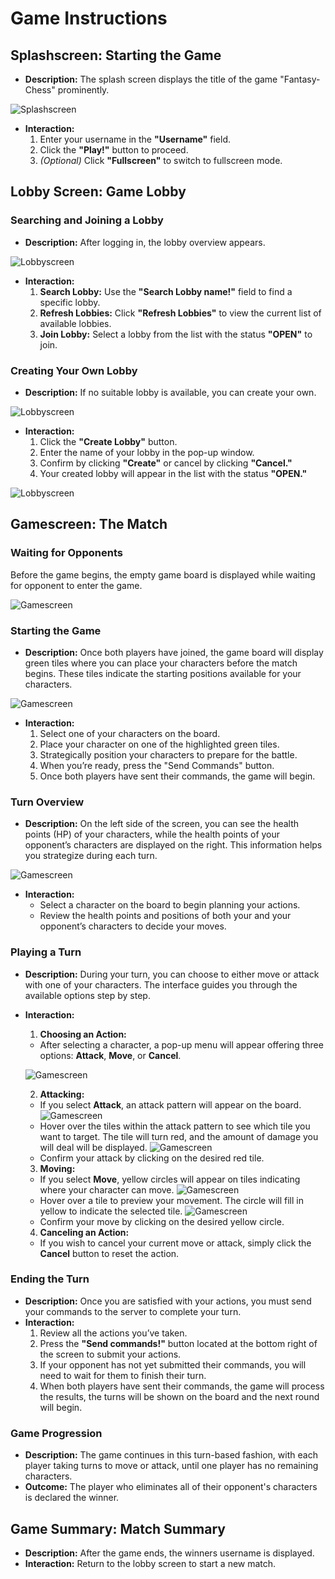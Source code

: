 # Game Instructions

## **Splashscreen: Starting the Game**


- **Description:**
The splash screen displays the title of the game "Fantasy-Chess" prominently.

![Splashscreen](../img/gameplay/Splashscreen.png)
- **Interaction:**
  1. Enter your username in the **"Username"** field.
  2. Click the **"Play!"** button to proceed.
  3. *(Optional)* Click **"Fullscreen"** to switch to fullscreen mode.

## **Lobby Screen: Game Lobby**

### **Searching and Joining a Lobby**
- **Description:** After logging in, the lobby overview appears.

![Lobbyscreen](../img/gameplay/Lobbyscreen1.png)
- **Interaction:**
    1. **Search Lobby:** Use the **"Search Lobby name!"** field to find a specific lobby.
    2. **Refresh Lobbies:** Click **"Refresh Lobbies"** to view the current list of available lobbies.
    3. **Join Lobby:** Select a lobby from the list with the status **"OPEN"** to join.

### **Creating Your Own Lobby**
- **Description:** If no suitable lobby is available, you can create your own.

![Lobbyscreen](../img/gameplay/Lobbyscreen4.png)
- **Interaction:**
    1. Click the **"Create Lobby"** button.
    2. Enter the name of your lobby in the pop-up window.
    3. Confirm by clicking **"Create"** or cancel by clicking **"Cancel."**
    4. Your created lobby will appear in the list with the status **"OPEN."**

![Lobbyscreen](../img/gameplay/Lobbyscreen5.png)

## **Gamescreen: The Match**

### **Waiting for Opponents**
Before the game begins, the empty game board is displayed while waiting for opponent to enter the game.

![Gamescreen](../img/gameplay/GamescreenEmpty.png)

### **Starting the Game**
- **Description:** Once both players have joined, the game board will display green tiles where you can place your characters before the match begins. These tiles indicate the starting positions available for your characters.

![Gamescreen](../img/gameplay/Gamescreen2.png)
- **Interaction:**
    1. Select one of your characters on the board.
    2. Place your character on one of the highlighted green tiles.
    3. Strategically position your characters to prepare for the battle.
    4. When you’re ready, press the "Send Commands" button.
    5. Once both players have sent their commands, the game will begin.

### **Turn Overview**
- **Description:** On the left side of the screen, you can see the health points (HP) of your characters, while the health points of your opponent’s characters are displayed on the right. This information helps you strategize during each turn.

![Gamescreen](../img/gameplay/CharacterStats.png)
- **Interaction:**
  - Select a character on the board to begin planning your actions.
  - Review the health points and positions of both your and your opponent’s characters to decide your moves.

### **Playing a Turn**
- **Description:** During your turn, you can choose to either move or attack with one of your characters. The interface guides you through the available options step by step.
- **Interaction:**
  1. **Choosing an Action:**
    - After selecting a character, a pop-up menu will appear offering three options: **Attack**, **Move**, or **Cancel**.

  ![Gamescreen](../img/gameplay/ChooseAction.png)

  2. **Attacking:**
  - If you select **Attack**, an attack pattern will appear on the board.
    ![Gamescreen](../img/gameplay/AttackPattern.png)
  - Hover over the tiles within the attack pattern to see which tile you want to target. The tile will turn red, and the amount of damage you will deal will be displayed.
    ![Gamescreen](../img/gameplay/AttackPatternHover.png)
  - Confirm your attack by clicking on the desired red tile.

  3. **Moving:**
  - If you select **Move**, yellow circles will appear on tiles indicating where your character can move.
    ![Gamescreen](../img/gameplay/MovePattern.png)
  - Hover over a tile to preview your movement. The circle will fill in yellow to indicate the selected tile.
    ![Gamescreen](../img/gameplay/MovePatternHover.png)
  - Confirm your move by clicking on the desired yellow circle.

  4. **Canceling an Action:**
  - If you wish to cancel your current move or attack, simply click the **Cancel** button to reset the action.

### **Ending the Turn**
- **Description:** Once you are satisfied with your actions, you must send your commands to the server to complete your turn.
- **Interaction:**
  1. Review all the actions you’ve taken.
  2. Press the **"Send commands!"** button located at the bottom right of the screen to submit your actions.
  3. If your opponent has not yet submitted their commands, you will need to wait for them to finish their turn.
  4. When both players have sent their commands, the game will process the results, the turns will be shown on the board and the next round will begin.

### **Game Progression**
- **Description:** The game continues in this turn-based fashion, with each player taking turns to move or attack, until one player has no remaining characters.
- **Outcome:** The player who eliminates all of their opponent's characters is declared the winner.

## **Game Summary: Match Summary**
- **Description:** After the game ends, the winners username is displayed. 
- **Interaction:** Return to the lobby screen to start a new match.
